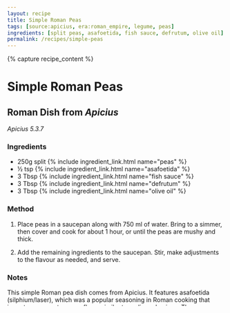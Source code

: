 ```yaml
---
layout: recipe
title: Simple Roman Peas
tags: [source:apicius, era:roman_empire, legume, peas]
ingredients: [split peas, asafoetida, fish sauce, defrutum, olive oil]
permalink: /recipes/simple-peas
---
```


{% capture recipe_content %}

# Simple Roman Peas

## Roman Dish from *Apicius*
*Apicius 5.3.7*

### Ingredients
- 250g split {% include ingredient_link.html name="peas" %}  
- ½ tsp {% include ingredient_link.html name="asafoetida" %}  
- 3 Tbsp {% include ingredient_link.html name="fish sauce" %}  
- 3 Tbsp {% include ingredient_link.html name="defrutum" %}  
- 3 Tbsp {% include ingredient_link.html name="olive oil" %}

### Method

1. Place peas in a saucepan along with 750 ml of water. Bring to a simmer, then cover and cook for about 1 hour, or until the peas are mushy and thick.  

2. Add the remaining ingredients to the saucepan. Stir, make adjustments to the flavour as needed, and serve.

### Notes
This simple Roman pea dish comes from Apicius. It features asafoetida (silphium/laser), which was a popular seasoning in Roman cooking that imparts a pungent, savory flavor similar to garlic and onions. The combination with fish sauce, reduced wine (defrutum), and olive oil creates a rich and flavorful dish despite its simplicity.

### Original Text Text
> Aliter pisam siue fabam: despumatam subtrito lasare Partico liquamen et careno condies. oleum modice superfundis et inferes.

### Translation
"Another recipe for peas or beans: Once skimmed, season with ground Parthian laser [asafoetida], fish sauce, and reduced wine. Pour a little oil on top and serve."

{% endcapture %}
{{ recipe_content | markdownify }}